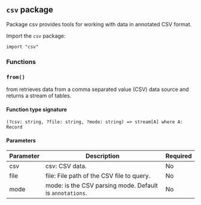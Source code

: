 ## `csv` package

Package csv provides tools for working with data in annotated CSV format.

Import the `csv` package:

```flux
import "csv"
```

### Functions

### `from()`

from retrieves data from a comma separated value (CSV) data source and
returns a stream of tables.

#### Function type signature

```flux
(?csv: string, ?file: string, ?mode: string) => stream[A] where A: Record
```

#### Parameters

| Parameter | Description | Required |
| --- | --- | --- |
| csv | csv: CSV data. | No |
| file | file: File path of the CSV file to query. | No |
| mode | mode: is the CSV parsing mode. Default is `annotations`. | No |
